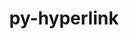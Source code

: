 ---
title: "py-hyperlink"
layout: cache
categories: [package, develop]
meta: {"compilers": ["none"], "num_specs": 4, "num_specs_by_stack": {"e4s": 4, "root": 4}, "oss": ["ubuntu22.04"], "platforms": ["linux"], "stacks": ["e4s", "root"], "targets": ["x86_64_v3"], "versions": ["21.0.0"]}
spec_details: [{"compiler": "none", "hash": "bjh2uqmjtev4m7vpy3rcejyuq5gi7rjk", "os": "ubuntu22.04", "platform": "linux", "size": "-", "stacks": ["e4s", "root"], "target": "x86_64_v3", "variants": ["build_system=python_pip"], "versions": ["21.0.0"]}, {"compiler": "none", "hash": "bkihq6kecbfcfdwqkrcrugg3mlbaxwkg", "os": "ubuntu22.04", "platform": "linux", "size": "-", "stacks": ["e4s", "root"], "target": "x86_64_v3", "variants": ["build_system=python_pip"], "versions": ["21.0.0"]}, {"compiler": "none", "hash": "et4hai2gu2r3btav5fmxazkrhls64v3w", "os": "ubuntu22.04", "platform": "linux", "size": "-", "stacks": ["e4s", "root"], "target": "x86_64_v3", "variants": ["build_system=python_pip"], "versions": ["21.0.0"]}, {"compiler": "none", "hash": "zqugtyuvqlgbgsit645tpkm66gobx6o4", "os": "ubuntu22.04", "platform": "linux", "size": "-", "stacks": ["e4s", "root"], "target": "x86_64_v3", "variants": ["build_system=python_pip"], "versions": ["21.0.0"]}]
---